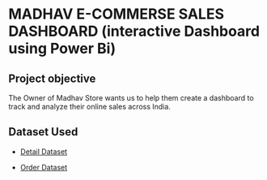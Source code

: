 # MADHAV E-COMMERSE SALES DASHBOARD (interactive Dashboard using Power Bi)

## Project objective
The Owner of Madhav Store wants us to help them create a dashboard to track and analyze their online sales across India.

## Dataset Used
- <a href="https://github.com/supriya9122/MADHAV-E-COMMERSE-SALES-DASHBOARD/blob/main/Details.csv">Detail Dataset</a>

- <a href="https://github.com/supriya9122/MADHAV-E-COMMERSE-SALES-DASHBOARD/blob/main/Orders.csv
">Order Dataset</a>
